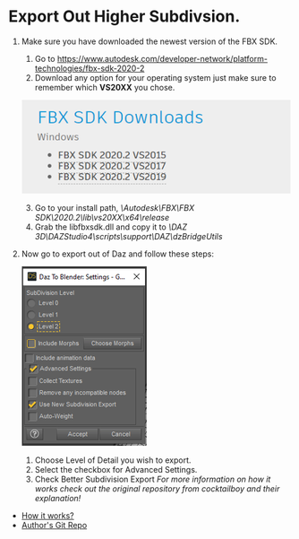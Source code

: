 # Export Out Higher Subdivsion.

1. Make sure you have downloaded the newest version of the FBX SDK. 
    1. Go to https://www.autodesk.com/developer-network/platform-technologies/fbx-sdk-2020-2
    2. Download any option for your operating system just make sure to remember which **VS20XX** you chose.

    ![](./../img/fbxSdkOptions.png ':size=400')

    3. Go to your install path, *\Autodesk\FBX\FBX SDK\2020.2\lib\vs20XX\x64\release*
    4. Grab the libfbxsdk.dll and copy it to *\DAZ 3D\DAZStudio4\scripts\support\DAZ\dzBridgeUtils*
2. Now go to export out of Daz and follow these steps:  
      
    ![](./../img/dazUISubdivExplain.png ':size=200')

   1. Choose Level of Detail you wish to export.    
   2. Select the checkbox for Advanced Settings.
   3. Check Better Subdivision Export 
*For more information on how it works check out the original repository from cocktailboy and their explanation!*

- [How it works?][ExplanationURL]
- [Author's Git Repo][CocktailRepo]

[CocktailRepo]: https://github.com/cocktailboy/daz-to-ue4-subd-skin/blob/master/Daz_to_UE4_Subd_Skin_Weight.pdf
[ExplanationURL]: https://github.com/cocktailboy/daz-to-ue4-subd-skin/blob/master/Daz_to_UE4_Subd_Skin_Weight.pdf